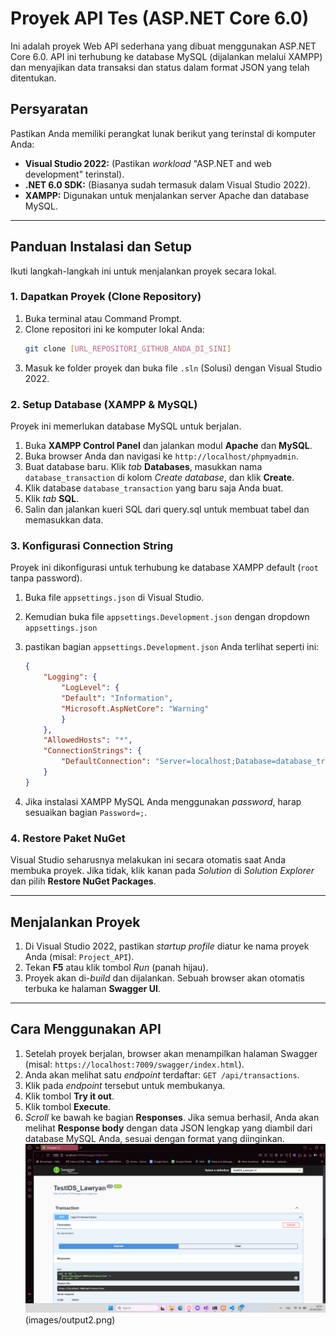 # Proyek API Tes (ASP.NET Core 6.0)

Ini adalah proyek Web API sederhana yang dibuat menggunakan ASP.NET Core 6.0. API ini terhubung ke database MySQL (dijalankan melalui XAMPP) dan menyajikan data transaksi dan status dalam format JSON yang telah ditentukan.

## Persyaratan

Pastikan Anda memiliki perangkat lunak berikut yang terinstal di komputer Anda:

* **Visual Studio 2022:** (Pastikan *workload* "ASP.NET and web development" terinstal).
* **.NET 6.0 SDK:** (Biasanya sudah termasuk dalam Visual Studio 2022).
* **XAMPP:** Digunakan untuk menjalankan server Apache dan database MySQL.

---

## Panduan Instalasi dan Setup

Ikuti langkah-langkah ini untuk menjalankan proyek secara lokal.

### 1. Dapatkan Proyek (Clone Repository)

1.  Buka terminal atau Command Prompt.
2.  Clone repositori ini ke komputer lokal Anda:
    ```bash
    git clone [URL_REPOSITORI_GITHUB_ANDA_DI_SINI]
    ```
3.  Masuk ke folder proyek dan buka file `.sln` (Solusi) dengan Visual Studio 2022.

### 2. Setup Database (XAMPP & MySQL)

Proyek ini memerlukan database MySQL untuk berjalan.

1.  Buka **XAMPP Control Panel** dan jalankan modul **Apache** dan **MySQL**.
2.  Buka browser Anda dan navigasi ke `http://localhost/phpmyadmin`.
3.  Buat database baru. Klik *tab* **Databases**, masukkan nama `database_transaction` di kolom *Create database*, dan klik **Create**.
4.  Klik database `database_transaction` yang baru saja Anda buat.
5.  Klik *tab* **SQL**.
6.  Salin dan jalankan kueri SQL dari query.sql untuk membuat tabel dan memasukkan data.


### 3. Konfigurasi Connection String

Proyek ini dikonfigurasi untuk terhubung ke database XAMPP default (`root` tanpa password).

1.  Buka file `appsettings.json` di Visual Studio.
2.  Kemudian buka file `appsettings.Development.json` dengan dropdown `appsettings.json`
3.  pastikan bagian `appsettings.Development.json` Anda terlihat seperti ini:

    ```json
    {
        "Logging": {
            "LogLevel": {
            "Default": "Information",
            "Microsoft.AspNetCore": "Warning"
            }
        },
        "AllowedHosts": "*",
        "ConnectionStrings": {
            "DefaultConnection": "Server=localhost;Database=database_transaction;User=root;Password=;"
        }
    }

    ```
3.  Jika instalasi XAMPP MySQL Anda menggunakan *password*, harap sesuaikan bagian `Password=;`.

### 4. Restore Paket NuGet

Visual Studio seharusnya melakukan ini secara otomatis saat Anda membuka proyek. Jika tidak, klik kanan pada *Solution* di *Solution Explorer* dan pilih **Restore NuGet Packages**.

---

## Menjalankan Proyek

1.  Di Visual Studio 2022, pastikan *startup profile* diatur ke nama proyek Anda (misal: `Project_API`).
2.  Tekan **F5** atau klik tombol *Run* (panah hijau).
3.  Proyek akan di-*build* dan dijalankan. Sebuah browser akan otomatis terbuka ke halaman **Swagger UI**.

---

## Cara Menggunakan API

1.  Setelah proyek berjalan, browser akan menampilkan halaman Swagger (misal: `https://localhost:7009/swagger/index.html`).
2.  Anda akan melihat satu *endpoint* terdaftar: `GET /api/transactions`.
3.  Klik pada *endpoint* tersebut untuk membukanya.
4.  Klik tombol **Try it out**.
5.  Klik tombol **Execute**.
6.  *Scroll* ke bawah ke bagian **Responses**. Jika semua berhasil, Anda akan melihat **Response body** dengan data JSON lengkap yang diambil dari database MySQL Anda, sesuai dengan format yang diinginkan.
![Contoh Hasil JSON di Swagger](images/output1.png)(images/output2.png)